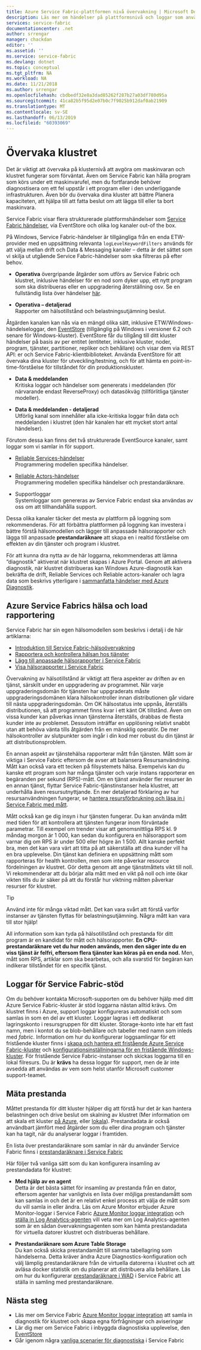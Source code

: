 ```yaml
---
title: Azure Service Fabric-plattformen nivå övervakning | Microsoft Docs
description: Läs mer om händelser på plattformsnivå och loggar som används för att övervaka och diagnostisera Azure Service Fabric-kluster.
services: service-fabric
documentationcenter: .net
author: srrengar
manager: chackdan
editor: ''
ms.assetid: ''
ms.service: service-fabric
ms.devlang: dotnet
ms.topic: conceptual
ms.tgt_pltfrm: NA
ms.workload: NA
ms.date: 11/21/2018
ms.author: srrengar
ms.openlocfilehash: cbdbedf32e8a3dad85262f287b27a03df780d95a
ms.sourcegitcommit: 41ca82b5f95d2e07b0c7f9025b912daf0ab21909
ms.translationtype: MT
ms.contentlocale: sv-SE
ms.lasthandoff: 06/13/2019
ms.locfileid: "60393069"
---
```

# <a name="monitoring-the-cluster"></a>Övervaka klustret

Det är viktigt att övervaka på klusternivå att avgöra om maskinvaran och klustret fungerar som förväntat. Även om Service Fabric kan hålla program som körs under ett maskinvarufel, men du fortfarande behöver diagnostisera om ett fel uppstår i ett program eller i den underliggande infrastrukturen. Även bör du övervaka dina kluster att bättre Planera kapaciteten, att hjälpa till att fatta beslut om att lägga till eller ta bort maskinvara.

Service Fabric visar flera strukturerade plattformshändelser som [Service Fabric händelser](service-fabric-diagnostics-events.md), via EventStore och olika log kanaler out-of the box. 

På Windows, Service Fabric-händelser är tillgängliga från en enda ETW-provider med en uppsättning relevanta `logLevelKeywordFilters` används för att välja mellan drift och Data & Messaging kanaler – detta är det sättet som vi skilja ut utgående Service Fabric-händelser som ska filtreras på efter behov.

* **Operativa** övergripande åtgärder som utförs av Service Fabric och klustret, inklusive händelser för en nod som dyker upp, ett nytt program som ska distribueras eller en uppgradering återställning osv. Se en fullständig lista över händelser [här](service-fabric-diagnostics-event-generation-operational.md).  

* **Operativa – detaljerad**  
Rapporter om hälsotillstånd och belastningsutjämning beslut.

Åtgärden kanalen kan nås via en mängd olika sätt, inklusive ETW/Windows-händelseloggar, den [EventStore](service-fabric-diagnostics-eventstore.md) (tillgänglig på Windows i versioner 6.2 och senare för Windows-kluster). EventStore får du tillgång till ditt kluster händelser på basis av per entitet (entiteter, inklusive kluster, noder, program, tjänster, partitioner, repliker och behållare) och visar dem via REST API: er och Service Fabric-klientbiblioteket. Använda EventStore för att övervaka dina kluster för utveckling/testning, och för att hämta en point-in-time-förståelse för tillståndet för din produktionskluster.

* **Data & meddelanden**  
Kritiska loggar och händelser som genererats i meddelanden (för närvarande endast ReverseProxy) och datasökväg (tillförlitliga tjänster modeller).

* **Data & meddelanden - detaljerad**  
Utförlig kanal som innehåller alla icke-kritiska loggar från data och meddelanden i klustret (den här kanalen har ett mycket stort antal händelser).

Förutom dessa kan finns det två strukturerade EventSource kanaler, samt loggar som vi samlar in för support.

* [Reliable Services-händelser](service-fabric-reliable-services-diagnostics.md)  
Programmering modellen specifika händelser.

* [Reliable Actors-händelser](service-fabric-reliable-actors-diagnostics.md)  
Programmering modellen specifika händelser och prestandaräknare.

* Supportloggar  
Systemloggar som genereras av Service Fabric endast ska användas av oss om att tillhandahålla support.

Dessa olika kanaler täcker det mesta av plattform på loggning som rekommenderas. För att förbättra plattformen på loggning kan investera i bättre förstå hälsomodellen och lägger till anpassade hälsorapporter och lägga till anpassade **prestandaräknare** att skapa en i realtid förståelse om effekten av din tjänster och program i klustret.

För att kunna dra nytta av de här loggarna, rekommenderas att lämna ”diagnostik” aktiverat när klustret skapas i Azure Portal. Genom att aktivera diagnostik, när klustret distribueras kan Windows Azure-diagnostik kan bekräfta de drift, Reliable Services och Reliable actors-kanaler och lagra data som beskrivs ytterligare i [sammanfatta händelser med Azure Diagnostik](service-fabric-diagnostics-event-aggregation-wad.md).

## <a name="azure-service-fabric-health-and-load-reporting"></a>Azure Service Fabrics hälsa och load rapportering

Service Fabric har sin egen hälsomodellen som beskrivs i detalj i de här artiklarna:

- [Introduktion till Service Fabric-hälsoövervakning](service-fabric-health-introduction.md)
- [Rapportera och kontrollera hälsan hos tjänster](service-fabric-diagnostics-how-to-report-and-check-service-health.md)
- [Lägg till anpassade hälsorapporter i Service Fabric](service-fabric-report-health.md)
- [Visa hälsorapporter i Service Fabric](service-fabric-view-entities-aggregated-health.md)

Övervakning av hälsotillstånd är viktigt att flera aspekter av driften av en tjänst, särskilt under en uppgradering av programmet. När varje uppgraderingsdomän för tjänsten har uppgraderats måste uppgraderingsdomänen klara hälsokontroller innan distributionen går vidare till nästa uppgraderingsdomän. Om OK hälsostatus inte uppnås, återställs distributionen, så att programmet finns kvar i ett känt OK tillstånd. Även om vissa kunder kan påverkas innan tjänsterna återställs, drabbas de flesta kunder inte av problemet. Dessutom inträffar en upplösning relativt snabbt utan att behöva vänta tills åtgärden från en mänsklig operatör. De mer hälsokontroller av slutpunkter som ingår i din kod mer robust du din tjänst är att distributionsproblem.

En annan aspekt av tjänstehälsa rapporterar mått från tjänsten. Mått som är viktiga i Service Fabric eftersom de avser att balansera Resursanvändning. Mått kan också vara ett tecken på filsystemets hälsa. Exempelvis kan du kanske ett program som har många tjänster och varje instans rapporterar en begäranden per sekund (RPS)-mått. Om en tjänst använder fler resurser än en annan tjänst, flyttar Service Fabric-tjänstinstanser hela klustret, att underhålla även resursutnyttjande. En mer detaljerad förklaring av hur resursanvändningen fungerar, se [hantera resursförbrukning och läsa in i Service Fabric med mått](service-fabric-cluster-resource-manager-metrics.md).

Mått också kan ge dig insyn i hur tjänsten fungerar. Du kan använda mått med tiden för att kontrollera att tjänsten fungerar inom förväntade parametrar. Till exempel om trender visar att genomsnittliga RPS kl. 9 måndag morgon är 1 000, kan sedan du konfigurera en hälsorapport som varnar dig om RPS är under 500 eller högre än 1 500. Allt kanske perfekt bra, men det kan vara värt att titta på att säkerställa att dina kunder vill ha en bra upplevelse. Din tjänst kan definiera en uppsättning mått som rapporteras för health kontrollen, men som inte påverkar resource fördelningen av klustret. Gör detta genom att ange tjänstmåttets vikt till noll. Vi rekommenderar att du börjar alla mått med en vikt på noll och inte ökar vikten tills du är säker på att du förstår hur viktning måtten påverkar resurser för klustret.

> [!TIP]
> Använd inte för många viktad mått. Det kan vara svårt att förstå varför instanser av tjänsten flyttas för belastningsutjämning. Några mått kan vara till stor hjälp!

All information som kan tyda på hälsotillstånd och prestanda för ditt program är en kandidat för mått och hälsorapporter. **En CPU-prestandaräknare vet du hur noden används, men den säger inte du en viss tjänst är felfri, eftersom flera tjänster kan köras på en enda nod.** Men, mått som RPS, artiklar som ska bearbetas, och alla svarstid för begäran kan indikerar tillståndet för en specifik tjänst.

## <a name="service-fabric-support-logs"></a>Loggar för Service Fabric-stöd

Om du behöver kontakta Microsoft-supporten om du behöver hjälp med ditt Azure Service Fabric-kluster är stöd loggarna nästan alltid krävs. Om klustret finns i Azure, support loggar konfigureras automatiskt och som samlas in som en del av ett kluster. Loggar lagras i ett dedikerat lagringskonto i resursgruppen för ditt kluster. Storage-konto inte har ett fast namn, men i kontot du se blob-behållare och tabeller med namn som inleds med *fabric*. Information om hur du konfigurerar loggsamlingar för ett fristående kluster finns i [skapa och hantera ett fristående Azure Service Fabric-kluster](service-fabric-cluster-creation-for-windows-server.md) och [konfigurationsinställningarna för en fristående Windows-kluster](service-fabric-cluster-manifest.md). För fristående Service Fabric-instanser och skickas loggarna till en lokal filresurs. Du är **krävs** ha dessa loggar för support, men de är inte avsedda att användas av vem som helst utanför Microsoft customer support-teamet.

## <a name="measuring-performance"></a>Mäta prestanda

Måttet prestanda för ditt kluster hjälper dig att förstå hur det är kan hantera belastningen och drive beslut om skalning av klustret (Mer information om att skala ett kluster [på Azure](service-fabric-cluster-scale-up-down.md), eller [lokala](service-fabric-cluster-windows-server-add-remove-nodes.md)). Prestandadata är också användbart jämfört med åtgärder som du eller dina program och tjänster kan ha tagit, när du analyserar loggar i framtiden. 

En lista över prestandaräknare som samlar in när du använder Service Fabric finns i [prestandaräknare i Service Fabric](service-fabric-diagnostics-event-generation-perf.md)

Här följer två vanliga sätt som du kan konfigurera insamling av prestandadata för klustret:

* **Med hjälp av en agent**  
Detta är det bästa sättet för insamling av prestanda från en dator, eftersom agenter har vanligtvis en lista över möjliga prestandamått som kan samlas in och det är en relativt enkel process att välja de mått som du vill samla in eller ändra. Läs om Azure Monitor erbjuder Azure Monitor-loggar i Service Fabric [Azure Monitor loggar integration](service-fabric-diagnostics-event-analysis-oms.md) och [ställa in Log Analytics-agenten](../log-analytics/log-analytics-windows-agent.md) vill veta mer om Log Analytics-agenten som är en sådan övervakningsagenten som kan hämta prestandadata för virtuella datorer klustret och distribueras behållare.

* **Prestandaräknare som Azure Table Storage**  
Du kan också skicka prestandamått till samma tabellagring som händelserna. Detta kräver ändra Azure Diagnostics-konfiguration och välj lämplig prestandaräknare från de virtuella datorerna i klustret och att avläsa docker statistik om du planerar att distribuera alla behållare. Läs om hur du konfigurerar [prestandaräknare i WAD](service-fabric-diagnostics-event-aggregation-wad.md) i Service Fabric att ställa in samling med prestandaräknare.

## <a name="next-steps"></a>Nästa steg

* Läs mer om Service Fabric [Azure Monitor loggar integration](service-fabric-diagnostics-event-analysis-oms.md) att samla in diagnostik för klustret och skapa egna förfrågningar och aviseringar
* Lär dig mer om Service Fabric i inbyggda diagnostiska upplevelse, den [EventStore](service-fabric-diagnostics-eventstore.md)
* Går igenom några [vanliga scenarier för diagnostiska](service-fabric-diagnostics-common-scenarios.md) i Service Fabric
